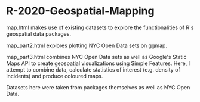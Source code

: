 # R-2020-Geospatial-Mapping

map.html makes use of existing datasets to explore the functionalities of R's geospatial data packages.

map_part2.html explores plotting NYC Open Data sets on ggmap.

map_part3.html combines NYC Open Data sets as well as Google's Static Maps API to create geospatial visualizations using Simple Features. Here, I attempt to combine data, calculate statistics of interest (e.g. density of incidents) and produce coloured maps. 


Datasets here were taken from packages themselves as well as NYC Open Data. 
